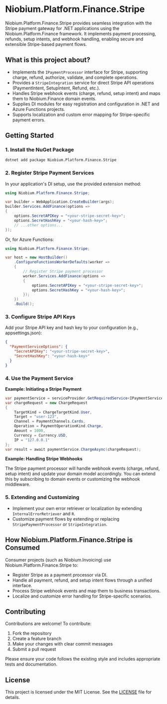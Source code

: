 # Niobium.Platform.Finance.Stripe

Niobium.Platform.Finance.Stripe provides seamless integration with the Stripe payment gateway for .NET applications using the Niobium.Platform.Finance framework. It implements payment processing, refunds, setup intents, and webhook handling, enabling secure and extensible Stripe-based payment flows.

## What is this project about?

- Implements the `IPaymentProcessor` interface for Stripe, supporting charge, refund, authorize, validate, and complete operations.
- Provides a `StripeIntegration` service for direct Stripe API operations (PaymentIntent, SetupIntent, Refund, etc.).
- Handles Stripe webhook events (charge, refund, setup intent) and maps them to Niobium.Finance domain events.
- Supplies DI modules for easy registration and configuration in .NET and Azure Functions projects.
- Supports localization and custom error mapping for Stripe-specific payment errors.

## Getting Started

### 1. Install the NuGet Package

```sh
dotnet add package Niobium.Platform.Finance.Stripe
```

### 2. Register Stripe Payment Services

In your application's DI setup, use the provided extension method:

```csharp
using Niobium.Platform.Finance.Stripe;

var builder = WebApplication.CreateBuilder(args);
builder.Services.AddFinance(options =>
{
    options.SecretAPIKey = "<your-stripe-secret-key>";
    options.SecretHashKey = "<your-hash-key>";
    // ...other options...
});
```

Or, for Azure Functions:

```csharp
using Niobium.Platform.Finance.Stripe;

var host = new HostBuilder()
    .ConfigureFunctionsWorkerDefaults(worker =>
    {
        // Register Stripe payment processor
        worker.Services.AddFinance(options =>
        {
            options.SecretAPIKey = "<your-stripe-secret-key>";
            options.SecretHashKey = "<your-hash-key>";
        });
    })
    .Build();
```

### 3. Configure Stripe API Keys

Add your Stripe API key and hash key to your configuration (e.g., appsettings.json):

```json
{
  "PaymentServiceOptions": {
    "SecretAPIKey": "<your-stripe-secret-key>",
    "SecretHashKey": "<your-hash-key>"
  }
}
```

### 4. Use the Payment Service

**Example: Initiating a Stripe Payment**

```csharp
var paymentService = serviceProvider.GetRequiredService<IPaymentService>();
var chargeRequest = new ChargeRequest
{
    TargetKind = ChargeTargetKind.User,
    Target = "user-123",
    Channel = PaymentChannels.Cards,
    Operation = PaymentOperationKind.Charge,
    Amount = 1000,
    Currency = Currency.USD,
    IP = "127.0.0.1"
};
var result = await paymentService.ChargeAsync(chargeRequest);
```

**Example: Handling Stripe Webhooks**

The Stripe payment processor will handle webhook events (charge, refund, setup intent) and update your domain model accordingly. You can extend this by subscribing to domain events or customizing the webhook middleware.

### 5. Extending and Customizing

- Implement your own error retriever or localization by extending `InternalErrorRetriever` and `R`.
- Customize payment flows by extending or replacing `StripePaymentProcessor` or `StripeIntegration`.

## How Niobium.Platform.Finance.Stripe is Consumed

Consumer projects (such as Niobium.Invoicing) use Niobium.Platform.Finance.Stripe to:

- Register Stripe as a payment processor via DI.
- Handle all payment, refund, and setup intent flows through a unified interface.
- Process Stripe webhook events and map them to business transactions.
- Localize and customize error handling for Stripe-specific scenarios.

## Contributing

Contributions are welcome! To contribute:

1. Fork the repository
2. Create a feature branch
3. Make your changes with clear commit messages
4. Submit a pull request

Please ensure your code follows the existing style and includes appropriate tests and documentation.

## License

This project is licensed under the MIT License. See the [LICENSE](LICENSE) file for details.
